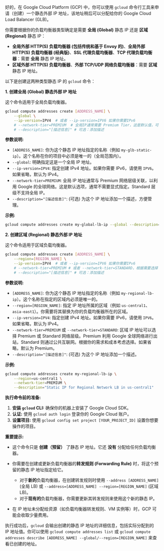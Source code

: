 好的，在 Google Cloud Platform (GCP) 中，你可以使用 `gcloud` 命令行工具来申请（创建）一个静态外部 IP 地址，该地址稍后可以分配给你的 Google Cloud Load Balancer (GLB)。

你需要根据你的负载均衡器类型确定是需要 **全局 (Global)** 静态 IP 还是 **区域 (Regional)** 静态 IP：

*   **全局外部 HTTP(S) 负载均衡器 (包括传统和基于 Envoy 的)**、**全局外部 HTTP(S) 负载均衡器 (经典版)**、**SSL 代理负载均衡器**、**TCP 代理负载均衡器**：需要 **全局** 静态 IP 地址。
*   **区域外部 HTTP(S) 负载均衡器**、**外部 TCP/UDP 网络负载均衡器**：需要 **区域** 静态 IP 地址。

以下是创建这两种类型静态 IP 的 `gcloud` 命令：

**1. 创建全局 (Global) 静态外部 IP 地址**

   这个命令适用于全局负载均衡器。

   ```bash
   gcloud compute addresses create [ADDRESS_NAME] \
       --global \
       --ip-version=IPV4  # 或者 --ip-version=IPV6 如果你需要IPv6
       # --network-tier=PREMIUM  # 全局IP通常需要 Premium Tier，这是默认值，可以省略
       # --description="[描述信息]" # 可选：添加描述
   ```

   **参数说明:**

   *   `[ADDRESS_NAME]`: 你为这个静态 IP 地址指定的名称（例如 `my-glb-static-ip`）。这个名称在你的项目中必须是唯一的（全局范围内）。
   *   `--global`: 明确指定这是一个全局 IP 地址。
   *   `--ip-version=IPV4`: 指定创建 IPv4 地址。如果你需要 IPv6，请使用 `IPV6`。如果省略，默认为 IPv4。
   *   `--network-tier=PREMIUM`: 全局 IP 地址通常与 Premium 网络层级关联，以利用 Google 的全球网络。这是默认选项，通常不需要显式指定。Standard 层级不支持全局 IP。
   *   `--description="[描述信息]"`: (可选) 为这个 IP 地址添加一个描述，方便管理。

   **示例:**

   ```bash
   gcloud compute addresses create my-global-lb-ip --global --description="Static IP for Global HTTP(S) LB"
   ```

**2. 创建区域 (Regional) 静态外部 IP 地址**

   这个命令适用于区域负载均衡器。

   ```bash
   gcloud compute addresses create [ADDRESS_NAME] \
       --region=[REGION_NAME] \
       --ip-version=IPV4  # 或者 --ip-version=IPV6 如果你需要IPv6
       # --network-tier=PREMIUM # 或者 --network-tier=STANDARD，根据需要选择
       # --description="[描述信息]" # 可选：添加描述
   ```

   **参数说明:**

   *   `[ADDRESS_NAME]`: 你为这个静态 IP 地址指定的名称（例如 `my-regional-lb-ip`）。这个名称在指定的区域内必须是唯一的。
   *   `--region=[REGION_NAME]`: 指定 IP 地址所属的区域（例如 `us-central1`、`asia-east1`）。你需要将其替换为你的负载均衡器所在的区域。
   *   `--ip-version=IPV4`: 指定创建 IPv4 地址。如果你需要 IPv6，请使用 `IPV6`。如果省略，默认为 IPv4。
   *   `--network-tier=PREMIUM` 或 `--network-tier=STANDARD`: 区域 IP 地址可以选择 Premium 或 Standard 网络层级。Premium 利用 Google 全球网络进行出站，Standard 则通过公共互联网。根据你的需求和成本考虑选择。如果省略，默认为 Premium。
   *   `--description="[描述信息]"`: (可选) 为这个 IP 地址添加一个描述。

   **示例:**

   ```bash
   gcloud compute addresses create my-regional-lb-ip \
       --region=us-central1 \
       --network-tier=PREMIUM \
       --description="Static IP for Regional Network LB in us-central1"
   ```

**执行命令前的准备:**

1.  **安装 `gcloud` CLI:** 确保你的机器上安装了 Google Cloud SDK。
2.  **认证:** 使用 `gcloud auth login` 登录你的 Google Cloud 账户。
3.  **设置项目:** 使用 `gcloud config set project [YOUR_PROJECT_ID]` 设置你想要操作的项目。

**重要提示:**

*   这个命令只是 **创建（预留）** 了静态 IP 地址。它还 **没有** 分配给任何负载均衡器。
*   你需要在创建或更新负载均衡器的**转发规则 (Forwarding Rule)** 时，将这个预留的静态 IP 地址指定给它。
    *   对于**新的**负载均衡器，在创建转发规则时使用 `--address [ADDRESS_NAME]` (全局 LB) 或 `--address=[ADDRESS_NAME] --region=[REGION_NAME]` (区域 LB)。
    *   对于**现有的**负载均衡器，你需要更新其转发规则来使用这个新的静态 IP。

*   在 IP 地址未分配给资源（如负载均衡器转发规则、VM 实例等）时，GCP 可能会收取少量费用。

执行成功后，`gcloud` 会输出创建的静态 IP 地址的详细信息，包括实际分配到的 IP 地址值。你可以使用 `gcloud compute addresses list` 或 `gcloud compute addresses describe [ADDRESS_NAME] --global/--region=[REGION_NAME]` 来查看已创建的地址。